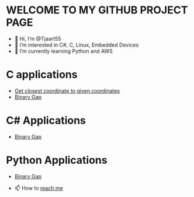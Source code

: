 # WELCOME TO MY GITHUB PROJECT PAGE
- 👋 Hi, I’m @Tjaart55
- 👀 I’m interested in C#, C, Linux, Embedded Devices
- 🌱 I’m currently learning Python and AWS

# C applications
 - [Get closest coordinate to given coordinates](https://github.com/Tjaart55/C_Get_Closest_Coords.git)
 - [Binary Gap](https://github.com/Tjaart55/BinaryGap.git)


# C# Applications
- [Binary Gap](https://github.com/Tjaart55/BinaryGap.git)

# Python Applications
- [Binary Gap](https://github.com/Tjaart55/BinaryGap.git)





- 📫 How to [reach me](https://tjsw.co.za)

<!---
Tjaart55/Tjaart55 is a ✨ special ✨ repository because its `README.md` (this file) appears on your GitHub profile.
You can click the Preview link to take a look at your changes.


--->


